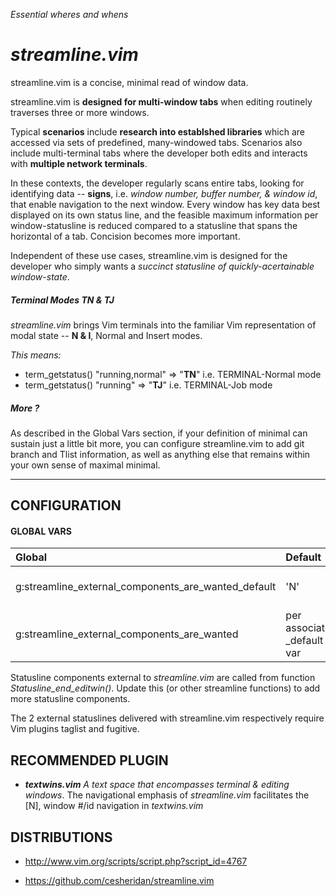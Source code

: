 _Essential wheres and whens_

# _streamline.vim_

streamline.vim is a concise, minimal read of window data.

streamline.vim is **designed for multi-window tabs** when editing routinely traverses three or more windows.  

Typical **scenarios** include **research into establshed libraries** which are accessed via sets of predefined, many-windowed tabs. Scenarios also include multi-terminal tabs where the developer both edits and interacts with **multiple network terminals**.

In these contexts, the developer regularly scans entire tabs, looking for identifying data -- **signs**, i.e. _window number, buffer number,  & window id_, that enable navigation to the next window.  Every window has key data best displayed on its own status line, and the feasible maximum information per window-statusline is reduced compared to a statusline that spans the horizontal of a tab. Concision becomes more important.

Independent of these use cases, streamline.vim is designed for the developer who simply wants a _succinct statusline of quickly-acertainable window-state_.


##### Terminal Modes TN & TJ
_streamline.vim_ brings Vim terminals into the familiar Vim representation of modal state -- **N & I**, Normal and Insert modes.

_This means:_
 
* term_getstatus() "running,normal" => "**TN**" i.e. TERMINAL-Normal mode
* term_getstatus() "running"        => "**TJ**" i.e. TERMINAL-Job mode

##### More ?
As described in the Global Vars section, if your definition of minimal can sustain just a little bit more, you can configure streamline.vim to add git branch and Tlist information, as well as anything else that remains within your own sense of maximal minimal.
___

## CONFIGURATION
#### GLOBAL VARS

| Global | Default |  Description | 
| :--- |  :--- | :--- | 
|g:streamline_external_components_are_wanted_default |'N' | If 'Y', statusline includes Tlist_Get_Tagname_By_Line() & fugitive#statusline() |
|g:streamline_external_components_are_wanted| per associated _default var |||

Statusline components external to _streamline.vim_  are called from function *Statusline_end_editwin()*.  Update this (or other streamline functions) to add more statusline components.

The 2 external statuslines delivered with streamline.vim respectively require Vim plugins taglist and fugitive.


## RECOMMENDED PLUGIN
*  _**textwins.vim** A text space that encompasses terminal & editing windows_.  The navigational emphasis of _streamline.vim_ facilitates the [N], window #/id navigation in _textwins.vim_


## DISTRIBUTIONS

* http://www.vim.org/scripts/script.php?script_id=4767

* https://github.com/cesheridan/streamline.vim
